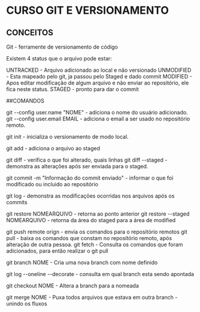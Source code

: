 # CURSO GIT E VERSIONAMENTO

## CONCEITOS
Git - ferramente de versionamento de código

Existem 4 status que o arquivo pode estar:

UNTRACKED - Arquivo adicionado ao local e não versionado
UNMODIFIED - Esta mapeado pelo git, ja passou pelo Staged e dado commit
MODIFIED - Apos editar modificação de algum arquivo e não enviar ao repositório, ele fica neste status.
STAGED - pronto para dar o commit


##COMANDOS

git --config user.name "NOME" - adiciona o nome do usuário adicionado.
git --config user.email EMAIL - adiciona o email a ser usado no repositório remoto.

git init - inicializa o versionamento de modo local.

git add - adiciona o arquivo ao staged

git diff - verifica o que foi alterado, quais linhas
git diff --staged - demonstra as alterações após ser enviada para o staged.

git commit -m "Informação do commit enviado" - informar o que foi modificado ou incluido ao repositório 

git log - demonstra as modificações ocorridas nos arquivos após os commits

git restore NOMEARQUIVO - retorna ao ponto anterior
git restore --staged NOMEARQUIVO - retorna da área do staged para a área de modified


git push remote orign - envia os comandos para o repositório remotos
git pull - baixa os comandos que constam no repositório remoto, após alteração de outra pessoa.
git fetch -  Consulta os comandos que foram adicionados, para então realizar o git pull

git branch NOME - Cria uma nova branch com nome definido

git log --oneline --decorate - consulta em qual branch esta sendo apontada

git checkout NOME - Altera a branch para a nomeada

git merge NOME - Puxa todos arquivos que estava em outra branch - unindo os fluxos
